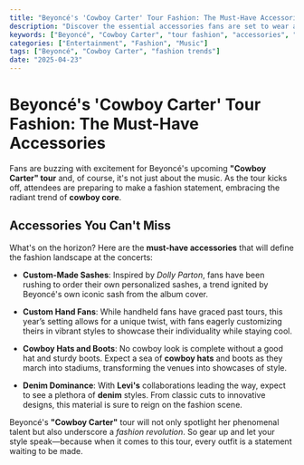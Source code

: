 ```yaml
---
title: "Beyoncé's 'Cowboy Carter' Tour Fashion: The Must-Have Accessories"
description: "Discover the essential accessories fans are set to wear at Beyoncé's 'Cowboy Carter' tour. From sashes to denim, embrace the cowboy core look."
keywords: ["Beyoncé", "Cowboy Carter", "tour fashion", "accessories", "cowboy core", "denim", "sashes", "custom fans"]
categories: ["Entertainment", "Fashion", "Music"]
tags: ["Beyoncé", "Cowboy Carter", "fashion trends"]
date: "2025-04-23"
---
```


# Beyoncé's 'Cowboy Carter' Tour Fashion: The Must-Have Accessories

Fans are buzzing with excitement for Beyoncé's upcoming **"Cowboy Carter" tour** and, of course, it's not just about the music. As the tour kicks off, attendees are preparing to make a fashion statement, embracing the radiant trend of **cowboy core**. 

## Accessories You Can't Miss

What's on the horizon? Here are the **must-have accessories** that will define the fashion landscape at the concerts:

- **Custom-Made Sashes**: Inspired by *Dolly Parton*, fans have been rushing to order their own personalized sashes, a trend ignited by Beyoncé's own iconic sash from the album cover.

- **Custom Hand Fans**: While handheld fans have graced past tours, this year’s setting allows for a unique twist, with fans eagerly customizing theirs in vibrant styles to showcase their individuality while staying cool.

- **Cowboy Hats and Boots**: No cowboy look is complete without a good hat and sturdy boots. Expect a sea of **cowboy hats** and boots as they march into stadiums, transforming the venues into showcases of style.

- **Denim Dominance**: With **Levi's** collaborations leading the way, expect to see a plethora of **denim** styles. From classic cuts to innovative designs, this material is sure to reign on the fashion scene.

Beyoncé's **"Cowboy Carter"** tour will not only spotlight her phenomenal talent but also underscore a *fashion revolution*. So gear up and let your style speak—because when it comes to this tour, every outfit is a statement waiting to be made.